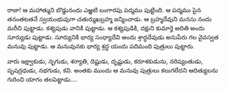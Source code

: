 ﻿రాజా! ఆ మహాత్ముని బొడ్డునందు ఎఱ్ఱటి బంగారపు పద్మము పుట్టింది. ఆ పద్మము పైన తనంతటతనే స్వయంభువుగా చతుర్ముఖబ్రహ్మ జన్మించాడు. ఆ బ్రహ్మదేవుని మనసు నందు మరీచి పుట్టాడు. కశ్యపుడు వానికి పుట్టాడు. ఆ కశ్యపుడికి, దక్షుని కుమార్తె అదితి అందు సూర్యుడు పుట్టాడు. సూర్యునికి భార్య సంధ్యాదేవి అందు శ్రాద్ధదేవుడు అనుపేరు గల వైవస్వత మనువు పుట్టాడు. ఆ మనువునకు భార్య శ్రద్ధ యందు పదిమంది పుత్రులు పుట్టారు. 

వారు ఇక్ష్వాకుడు, నృగుడు, శర్యాతి, దిష్టుడు, దృష్టుడు, కరూశకుడును, నరిష్యంతుడు, పృషద్రధుడు, నభగుడు, కవి. అంతకు ముందు ఆ మనువు పుత్రులు కలుగలేదని ఆదిత్యులను గురించి యాగం తలపెట్టాడు.... 

